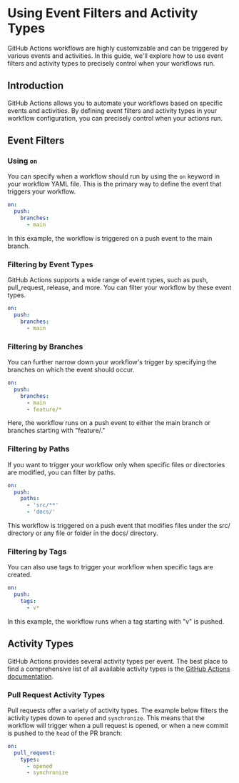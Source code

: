 # Using Event Filters and Activity Types

GitHub Actions workflows are highly customizable and can be triggered by various events and activities. In this guide, we'll explore how to use event filters and activity types to precisely control when your workflows run.

## Introduction

GitHub Actions allows you to automate your workflows based on specific events and activities. By defining event filters and activity types in your workflow configuration, you can precisely control when your actions run.

## Event Filters

### Using `on`

You can specify when a workflow should run by using the `on` keyword in your workflow YAML file. This is the primary way to define the event that triggers your workflow.

```yaml
on:
  push:
    branches:
      - main
```

In this example, the workflow is triggered on a push event to the main branch.

### Filtering by Event Types

GitHub Actions supports a wide range of event types, such as push, pull_request, release, and more. You can filter your workflow by these event types.

```yaml
on:
  push:
    branches:
      - main
```

### Filtering by Branches

You can further narrow down your workflow's trigger by specifying the branches on which the event should occur.

```yaml
on:
  push:
    branches:
      - main
      - feature/*
```

Here, the workflow runs on a push event to either the main branch or branches starting with "feature/."

### Filtering by Paths

If you want to trigger your workflow only when specific files or directories are modified, you can filter by paths.

```yaml
on:
  push:
    paths:
      - 'src/**'
      - 'docs/'
```

This workflow is triggered on a push event that modifies files under the src/ directory or any file or folder in the docs/ directory.

### Filtering by Tags

You can also use tags to trigger your workflow when specific tags are created.

```yaml
on:
  push:
    tags:
      - v*
```

In this example, the workflow runs when a tag starting with "v" is pushed.

## Activity Types

GitHub Actions provides several activity types per event. The best place to find a comprehensive list of all available activity types is the [GitHub Actions documentation](https://docs.github.com/en/actions/using-workflows/events-that-trigger-workflows).

### Pull Request Activity Types

Pull requests offer a variety of activity types. The example below filters the activity types down to `opened` and `synchronize`. This means that the workflow will trigger when a pull request is opened, or when a new commit is pushed to the `head` of the PR branch:

```yaml
on:
  pull_request:
    types:
      - opened
      - synchronize
```